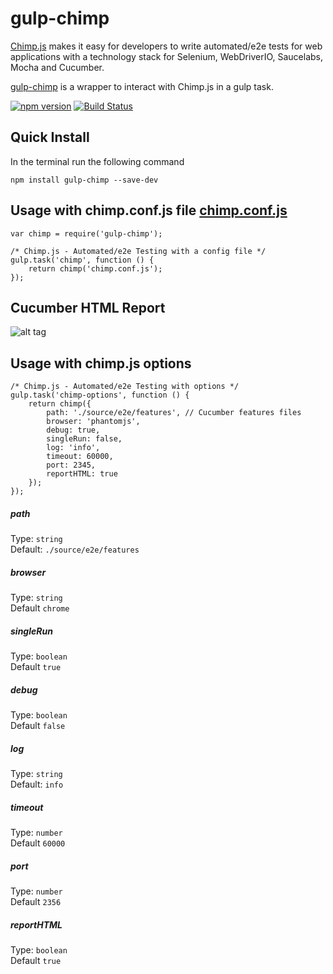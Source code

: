 # gulp-chimp

[Chimp.js](https://github.com/xolvio/chimp/) makes it easy for developers to write automated/e2e tests for web applications with a technology stack for Selenium, WebDriverIO, Saucelabs, Mocha and Cucumber.

[gulp-chimp](https://www.npmjs.com/package/gulp-chimp) is a wrapper to interact with Chimp.js in a gulp task.

[![npm version](https://badge.fury.io/js/gulp-chimp.svg)](https://badge.fury.io/js/gulp-chimp)
[![Build Status](https://travis-ci.org/eduardogch/gulp-chimp.svg?branch=master)](https://travis-ci.org/eduardogch/gulp-chimp)

## Quick Install

In the terminal run the following command
```
npm install gulp-chimp --save-dev
```

## Usage with chimp.conf.js file  [chimp.conf.js](https://github.com/eduardogch/gulp-chimp/blob/master/chimp.conf.js)

```
var chimp = require('gulp-chimp');

/* Chimp.js - Automated/e2e Testing with a config file */
gulp.task('chimp', function () {
    return chimp('chimp.conf.js');
});
```

## Cucumber HTML Report

![alt tag](https://github.com/eduardogch/gulp-chimp/raw/master/cucumber-html-report.png)

## Usage with chimp.js options

```
/* Chimp.js - Automated/e2e Testing with options */
gulp.task('chimp-options', function () {
    return chimp({
        path: './source/e2e/features', // Cucumber features files
        browser: 'phantomjs',
        debug: true,
        singleRun: false,
        log: 'info',
        timeout: 60000,
        port: 2345,
        reportHTML: true
    });
});
```

##### path

Type: `string`<br>
Default: `./source/e2e/features`

##### browser

Type: `string`<br>
Default `chrome`

##### singleRun

Type: `boolean`<br>
Default `true`

##### debug

Type: `boolean`<br>
Default `false`

##### log

Type: `string`<br>
Default: `info`

##### timeout

Type: `number`<br>
Default `60000`

##### port

Type: `number`<br>
Default `2356`

##### reportHTML

Type: `boolean`<br>
Default `true`
